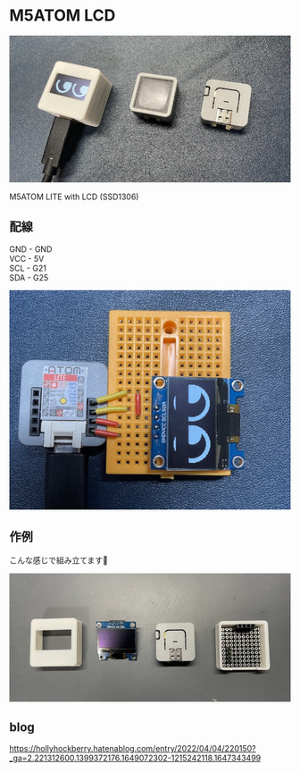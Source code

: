 # M5ATOM LCD

![top](img/top.png)

M5ATOM LITE with LCD (SSD1306)

## 配線

GND - GND  
VCC - 5V  
SCL - G21  
SDA - G25

![top](img/conn.png)

## 作例

こんな感じで組み立てます🙂

![top](img/parts.png)

## blog

https://hollyhockberry.hatenablog.com/entry/2022/04/04/220150?_ga=2.221312600.1399372176.1649072302-1215242118.1647343499
